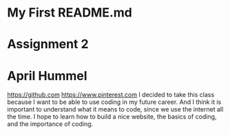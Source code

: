 # My First README.md

# Assignment 2
# April Hummel
https://github.com
https://www.pinterest.com
I decided to take this class because I want to be able to use coding in my future career.
And I think it is important to understand what it means to code, since we use the internet all the time. 
I hope to learn how to build a nice website, the basics of coding, and the importance of coding. 
